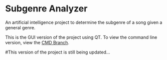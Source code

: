 # Subgenre Analyzer
An artificial intelligence project to determine the subgenre of a song given a general genre.

This is the GUI version of the project using QT. To view the command line version, view the [CMD Branch](https://github.com/ChrisTheEngineer/Subgenre_Analyzer/tree/CMD).

#This version of the project is still being updated...
